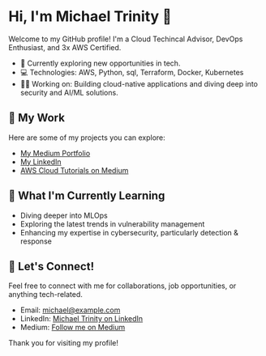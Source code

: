 # Hi, I'm Michael Trinity 🥂

Welcome to my GitHub profile! I'm a Cloud Techincal Advisor, DevOps Enthusiast, and 3x AWS Certified.

- 💼 Currently exploring new opportunities in tech.
- 💻 Technologies: AWS, Python, sql, Terraform, Docker, Kubernetes
- 🧑‍💻 Working on: Building cloud-native applications and diving deep into security and AI/ML solutions.

## 📂 My Work
Here are some of my projects you can explore:

- [My Medium Portfolio](https://medium.com/@michaeltrinity)
- [My LinkedIn](https://www.linkedin.com/in/michaeltrinity/)
- [AWS Cloud Tutorials on Medium](https://medium.com/@michaeltrinity/aws-cloud-tutorials)

## 🎯 What I'm Currently Learning
- Diving deeper into MLOps
- Exploring the latest trends in vulnerability management
- Enhancing my expertise in cybersecurity, particularly detection & response

## 📝 Let's Connect!
Feel free to connect with me for collaborations, job opportunities, or anything tech-related.

- Email: [michael@example.com](mailto:m9trinity@gmail.com.com)
- LinkedIn: [Michael Trinity on LinkedIn](https://www.linkedin.com/in/michaeltrinity/)
- Medium: [Follow me on Medium](https://medium.com/@michaeltrinity)

Thank you for visiting my profile!

